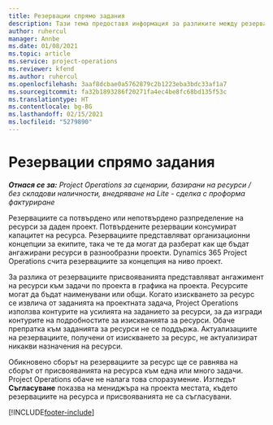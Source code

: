 ```yaml
---
title: Резервации спрямо задания
description: Тази тема предоставя информация за разликите между резервациите на ресурси и назначенията на ресурси.
author: ruhercul
manager: Annbe
ms.date: 01/08/2021
ms.topic: article
ms.service: project-operations
ms.reviewer: kfend
ms.author: ruhercul
ms.openlocfilehash: 3aaf8dcbae0a5762879c2b1223eba3bdc33af1a7
ms.sourcegitcommit: fa32b1893286f20271fa4ec4be8fc68bd135f53c
ms.translationtype: HT
ms.contentlocale: bg-BG
ms.lasthandoff: 02/15/2021
ms.locfileid: "5279890"
---
```

# <a name="bookings-vs-assignments"></a>Резервации спрямо задания

_**Отнася се за:** Project Operations за сценарии, базирани на ресурси / без складови наличности, внедряване на Lite - сделка с проформа фактуриране_

Резервациите са потвърдено или непотвърдено разпределение на ресурси за даден проект. Потвърдените резервации консумират капацитет на ресурса. Резервациите представляват организационни концепции за екипите, така че те да могат да разберат как ще бъдат ангажирани ресурси в разнообразни проекти. Dynamics 365 Project Operations счита резервациите за концепция на ниво проект. 

За разлика от резервациите присвояванията представляват ангажимент на ресурси към задачи по проекта в графика на проекта. Ресурсите могат да бъдат наименувани или общи.  Когато изискването за ресурс се извлича от заданията на проектната задача, Project Operations използва контурите на усилията на заданието за ресурси, за да изгради контурите на подробностите за изискванията за ресурси. Обаче препратка към заданията за ресурси не се поддържа. Актуализациите на резервациите, получени от изискването за ресурс, не актуализират никакви назначения на ресурси.

Обикновено сборът на резервациите за ресурс ще се равнява на сборът от присвояванията на ресурса към една или много задачи. Project Operations обаче не налага това споразумение. Изгледът **Съгласуване** показва на мениджъра на проекта местата, където резервациите на ресурса и присвояванията не са съгласувани.




[!INCLUDE[footer-include](../includes/footer-banner.md)]